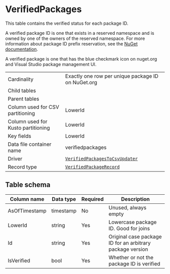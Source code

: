 # VerifiedPackages

This table contains the verified status for each package ID.

A verified package ID is one that exists in a reserved namespace and is owned by one of the owners of the reserved
namespace. For more information about package ID prefix reservation, see the
[NuGet documentation](https://docs.microsoft.com/en-us/nuget/nuget-org/id-prefix-reservation).

A verified package is one that has the blue checkmark icon on nuget.org and Visual Studio package management UI.

|                                    |                                                                                                                                  |
| ---------------------------------- | -------------------------------------------------------------------------------------------------------------------------------- |
| Cardinality                        | Exactly one row per unique package ID on NuGet.org                                                                               |
| Child tables                       |                                                                                                                                  |
| Parent tables                      |                                                                                                                                  |
| Column used for CSV partitioning   | LowerId                                                                                                                          |
| Column used for Kusto partitioning | LowerId                                                                                                                          |
| Key fields                         | LowerId                                                                                                                          |
| Data file container name           | verifiedpackages                                                                                                                 |
| Driver                             | [`VerifiedPackagesToCsvUpdater`](../../src/Worker.Logic/MessageProcessors/VerifiedPackagesToCsv/VerifiedPackagesToCsvUpdater.cs) |
| Record type                        | [`VerifiedPackageRecord`](../../src/Worker.Logic/MessageProcessors/VerifiedPackagesToCsv/VerifiedPackageRecord.cs)               |

## Table schema

| Column name   | Data type | Required | Description                                               |
| ------------- | --------- | -------- | --------------------------------------------------------- |
| AsOfTimestamp | timestamp | No       | Unused, always empty                                      |
| LowerId       | string    | Yes      | Lowercase package ID. Good for joins                      |
| Id            | string    | Yes      | Original case package ID for an arbitrary package version |
| IsVerified    | bool      | Yes      | Whether or not the package ID is verified                 |

